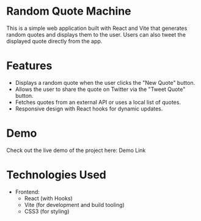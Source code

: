 # Random Quote Machine
This is a simple web application built with React and Vite that generates random quotes and displays them to the user. Users can also tweet the displayed quote directly from the app.

# Features
* Displays a random quote when the user clicks the "New Quote" button.
* Allows the user to share the quote on Twitter via the "Tweet Quote" button.
* Fetches quotes from an external API or uses a local list of quotes.
* Responsive design with React hooks for dynamic updates.

# Demo
Check out the live demo of the project here: Demo Link

# Technologies Used
* Frontend:
  * React (with Hooks)
  * Vite (for development and build tooling)
  * CSS3 (for styling)
